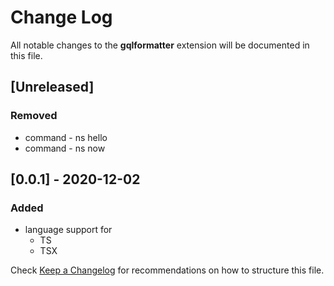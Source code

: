 # Change Log

All notable changes to the __gqlformatter__ extension will be documented in this file.



## [Unreleased]
### Removed
- command - ns hello
- command - ns now


## [0.0.1] - 2020-12-02
### Added
- language support for
  - TS
  - TSX


Check [Keep a Changelog](http://keepachangelog.com/) for recommendations on how to structure this file.